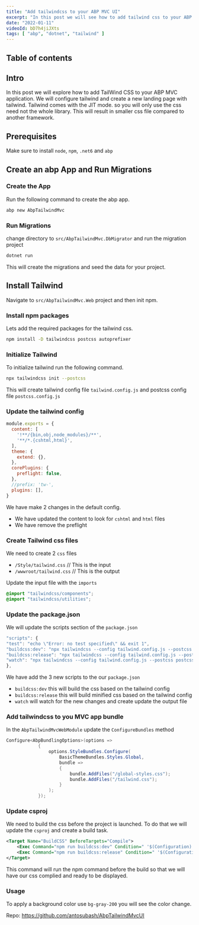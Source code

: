 ```yaml
---
title: "Add tailwindcss to your ABP MVC UI"
excerpt: "In this post we will see how to add tailwind css to your ABP MVC UI."
date: "2022-01-11"
videoId: bD7h4jiJXts
tags: [ "abp", "dotnet", "tailwind" ]
---
```

## Table of contents

## Intro

In this post we will explore how to add TailWind CSS to your ABP MVC application. We will configure tailwind and create a new landing page with tailwind. Tailwind comes with the JIT mode. so you will only use the css need not the whole library. This will result in smaller css file compared to another framework.

## Prerequisites

Make sure to install `node`, `npm`, `.net6` and `abp`

## Create an abp App and Run Migrations

### Create the App

Run the following command to create the abp app.

```bash
abp new AbpTailwindMvc
```

### Run Migrations

change directory to `src/AbpTailwindMvc.DbMigrator` and run the migration project

```bash
dotnet run
```

This will create the migrations and seed the data for your project.

## Install Tailwind

Navigate to `src/AbpTailwindMvc.Web` project and then init npm.

### Install npm packages

Lets add the required packages for the tailwind css.

```bash
npm install -D tailwindcss postcss autoprefixer
```

### Initialize Tailwind

To initialize tailwind run the following command.

```bash
npx tailwindcss init --postcss
```

This will create tailwind config file `tailwind.config.js` and postcss config file `postcss.config.js`

### Update the tailwind config

```js
module.exports = {
  content: [
    '!**/{bin,obj,node_modules}/**',
    '**/*.{cshtml,html}',
  ],
  theme: {
    extend: {},
  },
  corePlugins: {
    preflight: false,
  },
  //prefix: 'tw-',
  plugins: [],
}
```

We have make 2 changes in the default config.

- We have updated the content to look for `cshtml` and `html` files
- We have remove the preflight

### Create Tailwind css files

We need to create 2 `css` files

- `/Style/tailwind.css` // This is the input
- `/wwwroot/tailwind.css` // This is the output

Update the input file with the `imports`

```css
@import "tailwindcss/components";
@import "tailwindcss/utilities";
```

### Update the package.json

We will update the scripts section of the `package.json`

```js
"scripts": {
"test": "echo \"Error: no test specified\" && exit 1",
"buildcss:dev": "npx tailwindcss --config tailwind.config.js --postcss postcss.config.js -i ./Style/tailwind.css -o ./wwwroot/tailwind.css",
"buildcss:release": "npx tailwindcss --config tailwind.config.js --postcss postcss.config.js -i ./Style/tailwind.css -o ./wwwroot/tailwind.css --minify",
"watch": "npx tailwindcss --config tailwind.config.js --postcss postcss.config.js -i ./Style/tailwind.css -o ./wwwroot/tailwind.css --watch"
},
```

We have add the 3 new scripts to the our `package.json`

- `buildcss:dev` this will build the css based on the tailwind config
- `buildcss:release` this will build minified css based on the tailwind config
- `watch` will watch for the new changes and create update the output file

### Add tailwindcss to you MVC app bundle

In the `AbpTailwindMvcWebModule` update the `ConfigureBundles` method

```cs
Configure<AbpBundlingOptions>(options =>
            {
                options.StyleBundles.Configure(
                    BasicThemeBundles.Styles.Global,
                    bundle =>
                    {
                        bundle.AddFiles("/global-styles.css");
                        bundle.AddFiles("/tailwind.css");
                    }
                );
            });
```

### Update csproj

We need to build the css before the project is launched. To do that we will update the `csproj` and create a build task.

```xml
<Target Name="BuildCSS" BeforeTargets="Compile">
    <Exec Command="npm run buildcss:dev" Condition=" '$(Configuration)' == 'Debug' " />
    <Exec Command="npm run buildcss:release" Condition=" '$(Configuration)' == 'Release' " />
</Target>
```

This command will run the npm command before the build so that we will have our css complied and ready to be displayed.

### Usage

To apply a background color use `bg-gray-200` you will see the color change.

Repo: <https://github.com/antosubash/AbpTailwindMvcUI>
